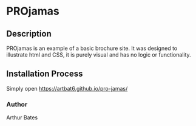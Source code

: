 # PROjamas

## Description
PROjamas is an example of a basic brochure site.  It was designed to illustrate html and CSS, it is purely visual and has no logic or functionality.

## Installation Process
Simply open https://artbat6.github.io/pro-jamas/

### Author
Arthur Bates